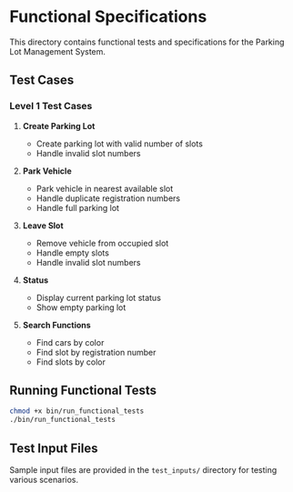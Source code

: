 # Functional Specifications

This directory contains functional tests and specifications for the Parking Lot Management System.

## Test Cases

### Level 1 Test Cases

1. **Create Parking Lot**
   - Create parking lot with valid number of slots
   - Handle invalid slot numbers

2. **Park Vehicle**
   - Park vehicle in nearest available slot
   - Handle duplicate registration numbers
   - Handle full parking lot

3. **Leave Slot**
   - Remove vehicle from occupied slot
   - Handle empty slots
   - Handle invalid slot numbers

4. **Status**
   - Display current parking lot status
   - Show empty parking lot

5. **Search Functions**
   - Find cars by color
   - Find slot by registration number
   - Find slots by color

## Running Functional Tests

```bash
chmod +x bin/run_functional_tests
./bin/run_functional_tests
```

## Test Input Files

Sample input files are provided in the `test_inputs/` directory for testing various scenarios.
